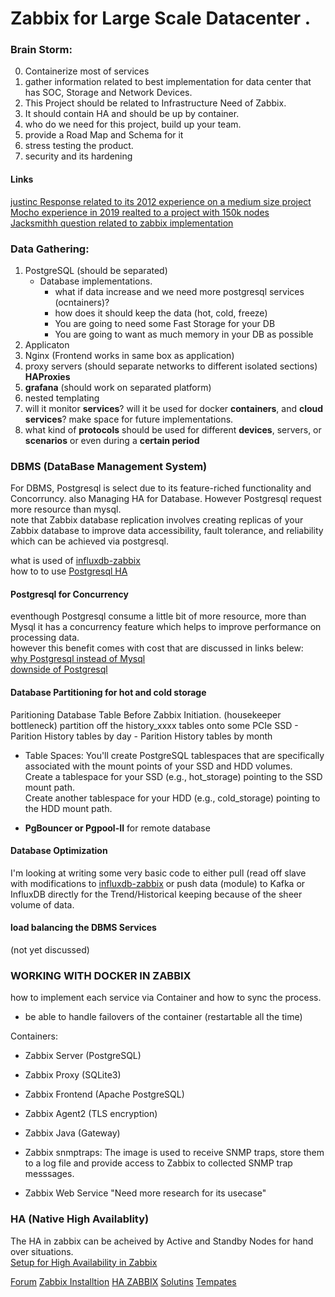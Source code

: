 # Zabbix for Large Scale Datacenter .

### Brain Storm:
0. Containerize most of services
01. gather information related to best implementation for data center that has SOC, Storage and Network Devices.
02. This Project should be related to Infrastructure Need of Zabbix.
03. It should contain HA and should be up by container.
04. who do we need for this project, build up your team.
05. provide a Road Map and Schema for it
06. stress testing the product.
07. security and its hardening

#### Links 
[justinc Response related to its 2012 experience on a medium size project](https://www.zabbix.com/forum/zabbix-for-large-environments/25682-zabbix-for-large-environment-setups) <br>
[Mocho experience in 2019 realted to a project with 150k nodes](https://www.zabbix.com/forum/zabbix-for-large-environments/377127-large-scale-setup-documentation) <br>
[Jacksmithh question related to zabbix implementation](https://www.zabbix.com/forum/zabbix-troubleshooting-and-problems/483470-zabbix-configuration-for-large-scale-network-monitoring) <br>


### Data Gathering:
1. PostgreSQL (should be separated)
    - Database implementations.
        - what if data increase and we need more postgresql services (ocntainers)? 
        - how does it should keep the data (hot, cold, freeze)
        - You are going to need some Fast Storage for your DB
        - You are going to want as much memory in your DB as possible
2. Applicaton
3. Nginx (Frontend works in same box as application)
4. proxy servers (should separate networks to different isolated sections) **HAProxies**
5. **grafana** (should work on separated platform)
6. nested templating
7. will it monitor **services**? will it be used for docker **containers**, and **cloud services**? make space for future implementations.
8. what kind of **protocols** should be used for different **devices**, servers, or **scenarios** or even during a **certain period** <br>




### DBMS (DataBase Management System)
For DBMS, Postgresql is select due to its feature-riched functionality and Concorruncy. also Managing HA for Database. However Postgresql request more resource than mysql. <br>
note that Zabbix database replication involves creating replicas of your Zabbix database to improve data accessibility, fault tolerance, and reliability which can be achieved via postgresql.

what is used of [influxdb-zabbix](https://github.com/zensqlmonitor/influxdb-zabbix) <br>
how to to use [Postgresql HA](https://www.postgresql.org/docs/current/high-availability.html)
#### Postgresql for Concurrency
eventhough Postgresql consume a little bit of more resource, more than Mysql it has a concurrency feature which helps to improve performance on processing data. <br>
however this benefit comes with cost that are discussed in links belew: <br>
[why Postgresql instead of Mysql](https://www.bytebase.com/blog/postgres-vs-mysql/) <br>
[downside of Postgresql](https://www.cs.cmu.edu/~pavlo/blog/2023/04/the-part-of-postgresql-we-hate-the-most.html)

#### Database Partitioning for hot and cold storage
Paritioning Database Table Before Zabbix Initiation. (housekeeper bottleneck)
partition off the history_xxxx tables onto some PCIe SSD 
    - Parition History tables by day
    - Parition History tables by month
- Table Spaces: You'll create PostgreSQL tablespaces that are specifically associated with the mount points of your SSD and HDD volumes. <br>
Create a tablespace for your SSD (e.g., hot_storage) pointing to the SSD mount path. <br>
Create another tablespace for your HDD (e.g., cold_storage) pointing to the HDD mount path. <br>

- **PgBouncer or Pgpool-II** for remote database
#### Database Optimization
I'm looking at writing some very basic code to either pull (read off slave with modifications to [influxdb-zabbix](https://github.com/zensqlmonitor/influxdb-zabbix) or push data (module) to Kafka or InfluxDB directly for the Trend/Historical keeping because of the sheer volume of data.

#### load balancing the DBMS Services
 (not yet discussed)


### WORKING WITH DOCKER IN ZABBIX
how to implement each service via Container and how to sync the process.
- be able to handle failovers of the container (restartable all the time)

Containers: <br>
- Zabbix Server (PostgreSQL)
- Zabbix Proxy (SQLite3)
- Zabbix Frontend (Apache PostgreSQL)
- Zabbix Agent2 (TLS encryption)
- Zabbix Java (Gateway)
- Zabbix snmptraps: The image is used to receive SNMP traps, store them to a log file and provide access to Zabbix to collected SNMP trap messsages.

- Zabbix Web Service "Need more research for its usecase"




### HA (Native High Availablity)
The HA in zabbix can be acheived by Active and Standby Nodes for hand over situations. <br>
[Setup for High Availability in Zabbix](https://www.zabbix.com/documentation/current/en/manual/concepts/server/ha#:~:text=Only%20one%20node%20can%20be,compatible%20across%20minor%20Zabbix%20versions.)





[Forum](https://www.zabbix.com/forum/zabbix-for-large-environments/25682-zabbix-for-large-environment-setups)
[Zabbix Installtion](https://www.zabbix.com/documentation/current/en/manual/installation/containers)
[HA ZABBIX](https://www.zabbix.com/documentation/current/en/manual/concepts/server/ha#implementation-details)
[Solutins](https://www.zabbix.com/solutions)
[Tempates](https://www.zabbix.com/integrations?cat=official_templates)